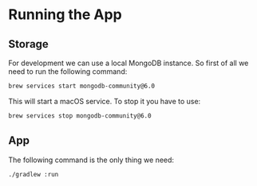 # Running the App
## Storage
For development we can use a local MongoDB instance. So first of all we need to run the following command:
```bash
brew services start mongodb-community@6.0
```
This will start a macOS service. To stop it you have to use:
```bash
brew services stop mongodb-community@6.0
```

## App
The following command is the only thing we need:
```bash
./gradlew :run
```
